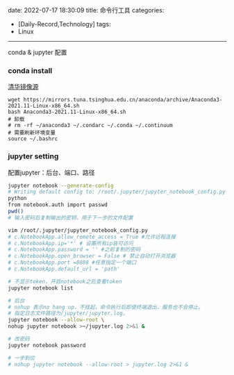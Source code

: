 date: 2022-07-17 18:30:09
title: 命令行工具
categories:
- [Daily-Record,Technology]
tags:
- Linux

---
conda & jupyter 配置
<!--more-->
### conda install
[清华镜像源](https://mirrors.tuna.tsinghua.edu.cn/anaconda/archive/)
```
wget https://mirrors.tuna.tsinghua.edu.cn/anaconda/archive/Anaconda3-2021.11-Linux-x86_64.sh
bash Anaconda3-2021.11-Linux-x86_64.sh
# 卸载
# rm -rf ~/anaconda3 ~/.condarc ~/.conda ~/.continuum
# 需要刷新环境变量
source ~/.bashrc
```
### jupyter setting
配置jupyter：后台、端口、路径
``` sh
jupyter notebook --generate-config
# Writing default config to: /root/.jupyter/jupyter_notebook_config.py
python
from notebook.auth import passwd
pwd()
# 输入密码后复制输出的密钥，用于下一步的文件配置

vim /root/.jupyter/jupyter_notebook_config.py
# c.NotebookApp.allow_remote_access = True #允许远程连接
# c.NotebookApp.ip='*' # 设置所有ip皆可访问
# c.NotebookApp.password = '' #之前复制的密码
# c.NotebookApp.open_browser = False # 禁止自动打开浏览器
# c.NotebookApp.port =8888 #任意指定一个端口
# c.NotebookApp.default_url = 'path'

# 不显示token，开启notebook之后查看token
jupyter notebook list

# 后台
# ​nohup​​ 表示no hang up，不挂起，命令执行后即使终端退出，服务也不会停止。
# 指定日志文件路径为​​/jupyter/jupyter.log​​。
jupyter notebook --allow-root \
nohup jupyter notebook >~/jupyter.log 2>&1 &

# 改密码
jupyter notebook password

# 一步到位
# nohup jupyter notebook --allow-root > jupyter.log 2>&1 &
```



